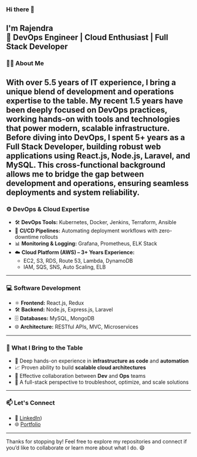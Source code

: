 ### Hi there 👋  
I'm **Rajendra**  
🚀 DevOps Engineer | Cloud Enthusiast | Full Stack Developer
---
### 👨‍💻 About Me

With over **5.5 years of IT experience**, I bring a unique blend of development and operations expertise to the table. My recent **1.5 years** have been deeply focused on **DevOps practices**, working hands-on with tools and technologies that power modern, scalable infrastructure.
Before diving into DevOps, I spent 5+ years as a **Full Stack Developer**, building robust web applications using **React.js**, **Node.js**, **Laravel**, and **MySQL**. This cross-functional background allows me to bridge the gap between development and operations, ensuring seamless deployments and system reliability.
---
### ⚙️ DevOps & Cloud Expertise
- 🛠 **DevOps Tools:** Kubernetes, Docker, Jenkins, Terraform, Ansible  
- 🔁 **CI/CD Pipelines:** Automating deployment workflows with zero-downtime rollouts  
- 📊 **Monitoring & Logging:** Grafana, Prometheus, ELK Stack  
- ☁️ **Cloud Platform (AWS) – 3+ Years Experience:**
  - EC2, S3, RDS, Route 53, Lambda, DynamoDB  
  - IAM, SQS, SNS, Auto Scaling, ELB
---
### 💻 Software Development
- ⚛️ **Frontend:** React.js, Redux  
- 🛠 **Backend:** Node.js, Express.js, Laravel  
- 🗄️ **Databases:** MySQL, MongoDB  
- 🌐 **Architecture:** RESTful APIs, MVC, Microservices
---
### 🚀 What I Bring to the Table
- 🔧 Deep hands-on experience in **infrastructure as code** and **automation**
- 📈 Proven ability to build **scalable cloud architectures**
- 🤝 Effective collaboration between **Dev** and **Ops** teams
- 🧩 A full-stack perspective to troubleshoot, optimize, and scale solutions

---

### 📫 Let's Connect

- 💼 [LinkedIn](https://www.linkedin.com/in/cloudwithrk))
- 🌐 [Portfolio](https://yourportfolio.com)

---

Thanks for stopping by! Feel free to explore my repositories and connect if you’d like to collaborate or learn more about what I do. 😄
